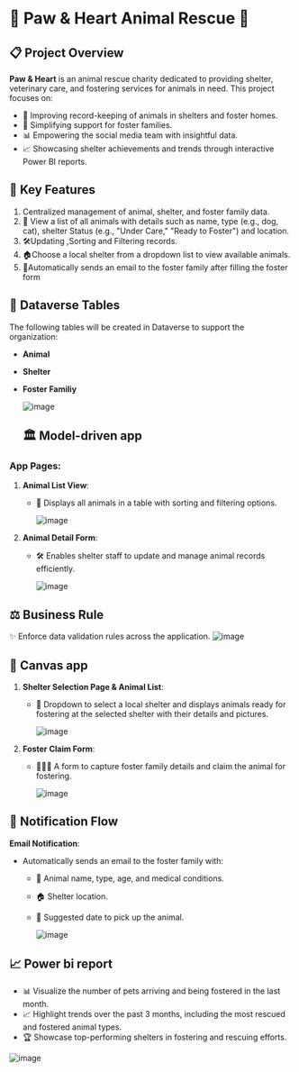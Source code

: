 # 🐾 Paw & Heart Animal Rescue 🌟
## 📋 Project Overview
**Paw & Heart** is an animal rescue charity dedicated to providing shelter, veterinary care, and fostering services for animals in need. This project focuses on:  
- 🐾 Improving record-keeping of animals in shelters and foster homes.  
- 🤝 Simplifying support for foster families.  
- 📊 Empowering the social media team with insightful data.
- 📈 Showcasing shelter achievements and trends through interactive Power BI reports.
  
## 🚀 Key Features
1. Centralized management of animal, shelter, and foster family data.
2. 📄 View a list of all animals with details such as name, type (e.g., dog, cat), shelter Status (e.g., "Under Care," "Ready to Foster") and location.
3. 🛠️Updating ,Sorting and Filtering records.
4. 🏠Choose a local shelter from a dropdown list to view available animals.
5. 📆Automatically sends an email to the foster family after filling the foster form

## 📂 Dataverse Tables
The following tables will be created in Dataverse to support the organization:  
- **Animal** 
- **Shelter**  
- **Foster Familiy**

   ![image](https://github.com/user-attachments/assets/bf47b809-f6cc-4119-85aa-5aa3cf6004c7)


  ## 🏛️ Model-driven app 
### App Pages:
1. **Animal List View**:  
   - 🐾 Displays all animals in a table with sorting and filtering options.

       ![image](https://github.com/user-attachments/assets/605912bd-a8df-4b77-81fd-2a5664e991b8)


2. **Animal Detail Form**:  
   - 🛠️ Enables shelter staff to update and manage animal records efficiently.
     
     ![image](https://github.com/user-attachments/assets/390ce673-2c05-49a2-8b0c-8037b23d5893)

## ⚖️ Business Rule
  ✨ Enforce data validation rules across the application.
    ![image](https://github.com/user-attachments/assets/127d87de-21f1-4a0d-a7bc-166edc3b55b2)

## 🎨 Canvas app 
1. **Shelter Selection Page & Animal List**:  
   - 🐾 Dropdown to select a local shelter and displays animals ready for fostering at the selected shelter with their details and pictures.

     ![image](https://github.com/user-attachments/assets/2583601a-c687-415a-a7b2-bd20b8f12fa4)

2. **Foster Claim Form**:  
   - 👨‍👩‍👧 A form to capture foster family details and claim the animal for fostering.

     ![image](https://github.com/user-attachments/assets/9ed794dd-5a1f-4ea5-89e3-fe5f2f7ab5d4)


## 🔄 Notification Flow

**Email Notification**:  
   - Automatically sends an email to the foster family with:  
     - 🐾 Animal name, type, age, and medical conditions.  
     - 🏠 Shelter location.  
     - 📆 Suggested date to pick up the animal.

       ![image](https://github.com/user-attachments/assets/97441bc4-80de-4a43-bcb1-a8ca57463cfd)



## 📈 Power bi report 
  - 📊 Visualize the number of pets arriving and being fostered in the last month.
  - 📈 Highlight trends over the past 3 months, including the most rescued and fostered animal types.
  - 🏆 Showcase top-performing shelters in fostering and rescuing efforts.

   ![image](https://github.com/user-attachments/assets/657c61dc-a462-43eb-8c54-b03c74924950)

